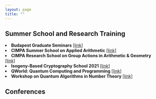 ```yaml
---
layout: page
title: ""
---
```

<h2>Summer School and Research Training</h2>
<li><b>Budapest Graduate Seminars</b> <a href="https://bgs.renyi.hu">[link]</a></li>
<li><b>CIMPA Summer School on Applied Arithmetic</b> <a href="http://susaan.inria.fr">[link]</a></li>
<li><b>CIMPA Research School on Group Actions in Arithmetic & Geometry</b> <a href="http://www.rnta.eu/Yogyakarta2020/appl.htmlr">[link]</a></li>
<li><b>Isogeny-Based Cryptography School 2021</b> <a href="https://isogenyschool2020.co.uk/">[link]</a></li>
<li><b>QWorld: Quantum Computing and Programming</b> <a href="https://qworld.net/qcourse511-2/">[link]</a></li>
<li><b>Workshop on Quantum Algorithms in Number Theory </b> <a href="http://www.fields.utoronto.ca/activities/21-22/quantum-algorithms">[link]</a></li>

<h2>Conferences</h2>

